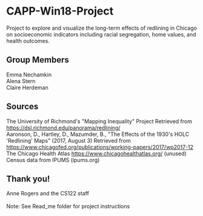 # CAPP-Win18-Project
Project to explore and visualize the long-term effects of redlining in Chicago on socioeconomic indicators including racial segregation, home values, and health outcomes. 
 
## Group Members
Emma Nechamkin \
Alena Stern \
Claire Herdeman

## Sources
The University of Richmond's "Mapping Inequality" Project Retrieved from https://dsl.richmond.edu/panorama/redlining/ \
Aaronson, D., Hartley, D., Mazumder, B., "The Effects of the 1930's HOLC 'Redlining' Maps" (2017, August 3) Retrieved from https://www.chicagofed.org/publications/working-papers/2017/wp2017-12 \
The Chicago Health Atlas https://www.chicagohealthatlas.org/ (unused)\
Census data from IPUMS (ipums.org)

## Thank you!
Anne Rogers and the CS122 staff\
\
Note: See Read_me folder for project instructions
